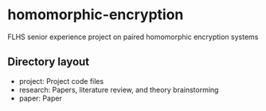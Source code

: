 # homomorphic-encryption

FLHS senior experience project on paired homomorphic encryption systems

## Directory layout

- project: Project code files
- research: Papers, literature review, and theory brainstorming
- paper: Paper
